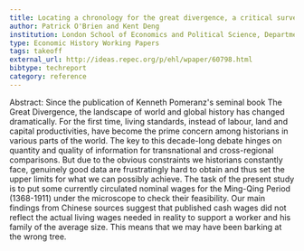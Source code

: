 ```yaml
---
title: Locating a chronology for the great divergence, a critical survey of published data deployed for the measurement of nominal wages for Ming and Qing China
author: Patrick O'Brien and Kent Deng
institution: London School of Economics and Political Science, Department of Economic History
type: Economic History Working Papers
tags: takeoff
external_url: http://ideas.repec.org/p/ehl/wpaper/60798.html
bibtype: techreport
category: reference
---
```

Abstract: Since the publication of Kenneth Pomeranz's seminal book The Great Divergence, the landscape of world and global history has changed dramatically. For the first time, living standards, instead of labour, land and capital productivities, have become the prime concern among historians in various parts of the world. The key to this decade-long debate hinges on quantity and quality of information for transnational and cross-regional comparisons. But due to the obvious constraints we historians constantly face, genuinely good data are frustratingly hard to obtain and thus set the upper limits for what we can possibly achieve. The task of the present study is to put some currently circulated nominal wages for the Ming-Qing Period (1368-1911) under the microscope to check their feasibility. Our main findings from Chinese sources suggest that published cash wages did not reflect the actual living wages needed in reality to support a worker and his family of the average size. This means that we may have been barking at the wrong tree.
